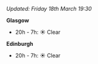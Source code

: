 *Updated: Friday 18th March 19:30*

**Glasgow**

* 20h - 7h: :sunny: Clear

**Edinburgh**

* 20h - 7h: :sunny: Clear
